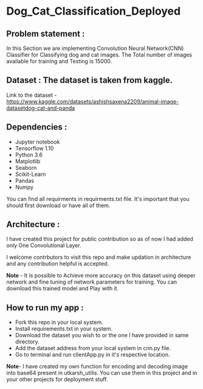 # Dog_Cat_Classification_Deployed

## Problem statement :
In this Section we are implementing Convolution Neural Network(CNN) Classifier for Classifying dog and cat images. The Total number of images available for training and Testing is 15000.

## Dataset : The dataset is taken from kaggle.

Link to the dataset - https://www.kaggle.com/datasets/ashishsaxena2209/animal-image-datasetdog-cat-and-panda

## Dependencies :

* Jupyter notebook
* Tensorflow 1.10
* Python 3.6
* Matplotlib
* Seaborn
* Scikit-Learn
* Pandas
* Numpy
 
You can find all requirments in requirments.txt file. It's important that you should first download or have all of them.

## Architecture :
 
 I have created this project for public contribution so as of now I had added only One Convolutional Layer. 
 
 I welcome contrbutors to visit this repo and make updation in architecture and any contribution helpful is accepted.
 
**Note** -  It is possible to Achieve more accuracy on this dataset using deeper network and fine tuning of network parameters for training. You can download this trained model and Play with it.
 
## How to run my app :

* Fork this repo in your local system.
* Install requirements.txt in your system.
* Download the dataset you wish to or the one I have provided in same directory.
* Add the dataset address from your local system in cnn.py file.
* Go to terminal and run clientApp.py in it's respective location.

**Note**- I have created my own function for encoding and decoding image into base64 present in utkarsh_utilis. You can use them in this project and in your other projects for deployment stuff.
 
 

